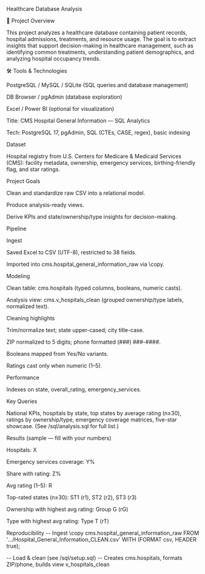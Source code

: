 Healthcare Database Analysis

📌 Project Overview

This project analyzes a healthcare database containing patient records, hospital admissions, treatments, and resource usage.
The goal is to extract insights that support decision-making in healthcare management, such as identifying common treatments, understanding patient demographics, and analyzing hospital occupancy trends.

🛠️ Tools & Technologies

PostgreSQL / MySQL / SQLite (SQL queries and database management)

DB Browser / pgAdmin (database exploration)

Excel / Power BI (optional for visualization)




Title: CMS Hospital General Information — SQL Analytics

Tech: PostgreSQL 17, pgAdmin, SQL (CTEs, CASE, regex), basic indexing

Dataset

Hospital registry from U.S. Centers for Medicare & Medicaid Services (CMS): facility metadata, ownership, emergency services, birthing-friendly flag, and star ratings.

Project Goals

Clean and standardize raw CSV into a relational model.

Produce analysis-ready views.

Derive KPIs and state/ownership/type insights for decision-making.

Pipeline

Ingest

Saved Excel to CSV (UTF-8), restricted to 38 fields.

Imported into cms.hospital_general_information_raw via \copy.

Modeling

Clean table: cms.hospitals (typed columns, booleans, numeric casts).

Analysis view: cms.v_hospitals_clean (grouped ownership/type labels, normalized text).

Cleaning highlights

Trim/normalize text; state upper-cased; city title-case.

ZIP normalized to 5 digits; phone formatted (###) ###-####.

Booleans mapped from Yes/No variants.

Ratings cast only when numeric (1–5).

Performance

Indexes on state, overall_rating, emergency_services.

Key Queries

National KPIs, hospitals by state, top states by average rating (n≥30), ratings by ownership/type, emergency coverage matrices, five-star showcase.
(See /sql/analysis.sql for full list.)

Results (sample — fill with your numbers)

Hospitals: X

Emergency services coverage: Y%

Share with rating: Z%

Avg rating (1–5): R

Top-rated states (n≥30): ST1 (r1), ST2 (r2), ST3 (r3)

Ownership with highest avg rating: Group G (rG)

Type with highest avg rating: Type T (rT)

Reproducibility
-- Ingest
\copy cms.hospital_general_information_raw FROM '.../Hospital_General_Information_CLEAN.csv'
WITH (FORMAT csv, HEADER true);

-- Load & clean (see /sql/setup.sql)
-- Creates cms.hospitals, formats ZIP/phone, builds view v_hospitals_clean
